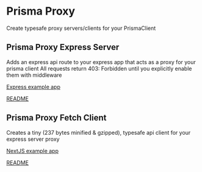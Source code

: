 # Prisma Proxy

Create typesafe proxy servers/clients for your PrismaClient

## Prisma Proxy Express Server

Adds an express api route to your express app that acts as a proxy for your prisma client
All requests return 403: Forbidden until you explicitly enable them with middleware

[Express example app](apps/api/src/main.ts)

[README](libs/prisma-proxy-express-server/README.md)

## Prisma Proxy Fetch Client

Creates a tiny (237 bytes minified & gzipped), typesafe api client for your express server proxy

[NextJS example app](apps/web/pages/index.tsx)

[README](libs/prisma-proxy-fetch-client/README.md)
